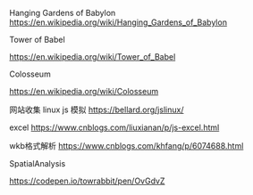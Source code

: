 Hanging Gardens of Babylon
https://en.wikipedia.org/wiki/Hanging_Gardens_of_Babylon

Tower of Babel

https://en.wikipedia.org/wiki/Tower_of_Babel

Colosseum

https://en.wikipedia.org/wiki/Colosseum

网站收集
linux js 模拟
https://bellard.org/jslinux/

excel
https://www.cnblogs.com/liuxianan/p/js-excel.html



wkb格式解析
https://www.cnblogs.com/khfang/p/6074688.html



SpatialAnalysis


<!--星空canvas -->
https://codepen.io/towrabbit/pen/OvGdvZ